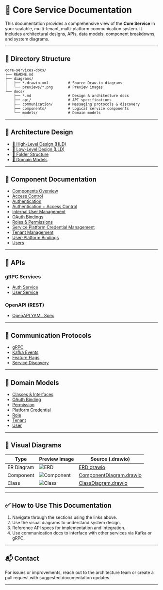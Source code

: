 # 🧱 Core Service Documentation

This documentation provides a comprehensive view of the **Core Service** in your scalable, multi-tenant, multi-platform communication system. It includes architectural designs, APIs, data models, component breakdowns, and system diagrams.

---

## 📁 Directory Structure

```
core-services-docs/
├── README.md
├── diagrams/
│   ├── *.drawio.xml         # Source Draw.io diagrams
│   └── previews/*.png       # Preview images
└── docs/
    ├── *.md                 # Design & architecture docs
    ├── api/                 # API specifications
    ├── communication/       # Messaging protocols & discovery
    ├── components/          # Logical service components
    └── models/              # Domain models
```

---

## 📐 Architecture Design

- [📌 High-Level Design (HLD)](docs/HLD.md)
- [📌 Low-Level Design (LLD)](docs/LLD.md)
- [📁 Folder Structure](docs/FolderStructure.md)
- [🧩 Domain Models](docs/DomainModels.md)

---

## 🧩 Component Documentation

- [Components Overview](docs/Components.md)
- [Access Control](docs/components/access-control.md)
- [Authentication](docs/components/authentication.md)
- [Authentication + Access Control](docs/components/authentication-access-control.md)
- [Internal User Management](docs/components/internal-user-management.md)
- [OAuth Bindings](docs/components/oauth-bindings.md)
- [Roles & Permissions](docs/components/roles-permissions.md)
- [Service Platform Credential Management](docs/components/service-platform-credential-management.md)
- [Tenant Management](docs/components/tenant.md)
- [User-Platform Bindings](docs/components/user-platform-bindings.md)
- [Users](docs/components/users.md)

---

## 📘 APIs

### gRPC Services
- [Auth Service](docs/api/grpc/auth-service.md)
- [User Service](docs/api/grpc/user-service.md)

### OpenAPI (REST)
- [OpenAPI YAML Spec](docs/api/openapi/openapi.yaml)

---

## 🔗 Communication Protocols

- [gRPC](docs/communication/grpc.md)
- [Kafka Events](docs/communication/kafka.md)
- [Feature Flags](docs/communication/feature-flags.md)
- [Service Discovery](docs/communication/service-discovery.md)

---

## 🧬 Domain Models

- [Classes & Interfaces](docs/ClassesInterfaces.md)
- [OAuth Binding](docs/models/oauth-binding.md)
- [Permission](docs/models/permission.md)
- [Platform Credential](docs/models/platform-credential.md)
- [Role](docs/models/role.md)
- [Tenant](docs/models/tenant.md)
- [User](docs/models/user.md)

---

## 🧭 Visual Diagrams

| Type       | Preview Image | Source (.drawio) |
|------------|---------------|------------------|
| ER Diagram | ![ERD](diagrams/previews/er-diagram.png) | [ERD.drawio](docs/Diagrams/ERD.drawio) |
| Component  | ![Component](diagrams/previews/component-diagram.png) | [ComponentDiagram.drawio](docs/Diagrams/ComponentDiagram.drawio) |
| Class      | ![Class](diagrams/previews/class-diagram.png) | [ClassDiagram.drawio](docs/Diagrams/ClassDiagram.drawio) |


---

## ✅ How to Use This Documentation

1. Navigate through the sections using the links above.
2. Use the visual diagrams to understand system design.
3. Reference API specs for implementation and integration.
4. Use communication docs to interface with other services via Kafka or gRPC.

---

## 📬 Contact

For issues or improvements, reach out to the architecture team or create a pull request with suggested documentation updates.

---
